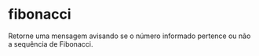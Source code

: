 # fibonacci
Retorne uma mensagem avisando se o número informado pertence ou não a sequência de Fibonacci. 

